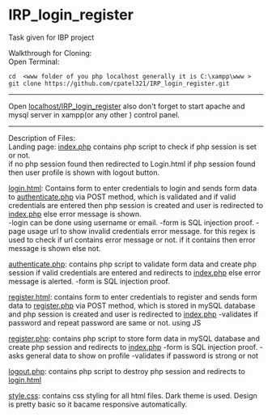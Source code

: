 # IRP_login_register
Task given for IBP project


Walkthrough for Cloning:\
Open Terminal: 
```
cd  <www folder of you php localhost generally it is C:\xampp\www >
git clone https://github.com/cpatel321/IRP_login_register.git
```
---
Open [localhost/IRP_login_register](127.0.0.1/IRP_login_register) also don't forget to start apache and mysql server in xampp(or any other ) control panel.

---

Description of Files:  
Landing page: [index.php](index.php) contains php script to check if php session is set or not.\
if no php session found then redirected to Login.html
if php session found then user profile is shown with logout button.

[login.html](login.html): Contains form to enter credentials to login and sends form data to [authenticate.php](./authenticate.php) via POST method, which is validated and if valid credentials are entered then php session is created and user is redirected to [index.php](index.php) else error message is shown.\
-login can be done using username or email.
-form is SQL injection proof.
-page usage url to show invalid credentials error message. for this regex is used to check if url contains error message or not. if it contains then error message is shown else not.




[authenticate.php](authenticate.php): contains php script to validate form data and create php session if valid credentials are entered and redirects to [index.php](index.php) else error message is alerted.
-form is SQL injection proof.

[register.html](register.html): contains form to enter credentials to register and sends form data to [register.php](./register.php) via POST method, which is stored in mySQL database and  php session is created and user is redirected to [index.php](index.php) 
-validates if password and repeat password are same or not. using JS


[register.php](register.php): contains php script to store form data in mySQL database and create php session and redirects to [index.php](index.php)
-form is SQL injection proof.
-asks general data to show on profile 
-validates if password is strong or not


[logout.php](logout.php): contains php script to destroy php session and redirects to [login.html](login.html)

[style.css](style.css): contains css styling for all html files. Dark theme is used.  Design is pretty basic so it bacame responsive automatically.




